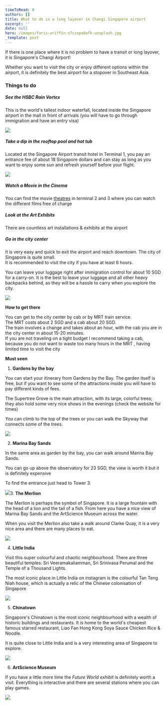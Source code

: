 ```yaml
---
timeToRead: 0
authors: []
title: What to do in a long layover in Changi Singapore airport
excerpt: ''
date: null
hero: /images/faris-ariffin-n7czxpa6ofk-unsplash.jpg
_template: post
---
```


If there is one place where it is no problem to have a transit or long layover, it is Singapore's Changi Airport!

Whether you want to visit the city or enjoy different options within the airport, it is definitely the best airport for a stopover in Southeast Asia.

### Things to do

##### **See the HSBC Rain Vortex**

This is the world's tallest indoor waterfall, located inside the Singapore airport in the mall in front of arrivals (you will have to go through immigration and have an entry visa)

![](/images/jonathan-lim-r5kfzr_iarc-unsplash.jpg)

##### Take a dip in the rooftop pool and hot tub

Located at the Singapore Airport transit hotel in Terminal 1, you pay an entrance fee of about 18 Singapore dollars and can stay as long as you want to enjoy some sun and refresh yourself before your flight.

![](/images/785979a8-b900-4c79-88de-2bf42e6c07e5.JPG)

##### **Watch a Movie in the Cinema**

You can find the movie [theatres](https://www.changiairport.com/en/airport-guide/facilities-and-services/movie-theatre.html?spm=BlogArticle.InArticleHyperlinkWord&clickId=ac83758b1d) in terminal 2 and 3 where you can watch  the different films free of charge

##### **Look at the Art Exhibits**

There are countless art installations & exhibits at the airport

##### **Go in the city center**

It is very easy and quick to exit the airport and reach downtown. The city of Singapore is quite small.  
It is recommended to visit the city if you have at least 6 hours.

You can leave your luggage right after immigration control for about 10 SGD for a carry-on. It is the best to leave your luggage and all other heavy backpacks behind, as they will be a hassle to carry when you explore the city.

![](/images/peter-nguyen-cqhgno3yhv8-unsplash.jpg)

**How to get there**

You can get to the city center by cab or by MRT train service.  
The MRT costs about 2 SGD and a cab about 20 SGD.  
The train involves a change and takes about an hour, with the cab you are in the city center in about 15-20 minutes.  
If you are not traveling on a tight budget I recommend taking a cab, because you do not want to waste too many hours in the MRT , having limited time to visit the city

**Must seen**

1. **Gardens by the bay**

You can start your itinerary from Gardens by the Bay. The garden itself is free, but if you want to see some of the attractions inside you will have to pay different kinds of fees.

The Supertree Grove is the main attraction, with its large, colorful trees; they also hold some very nice shows in the evenings (check the website for times)

You can climb to the top of the trees or you can walk the Skyway that connects some of the trees.

![](/images/victor-c53hva-blyq-unsplash.jpg)

2. **Marina Bay Sands**

In the same area as garden by the bay, you can walk around Marina Bay Sands.

You can go up above the observatory for 23 SGD, the view is worth it but it is definitely expensive

To find the entrance just head to Tower 3.

![](/images/devansh-bhikajee-lhgmcwuz9k-unsplash.jpg)3. **The Merlion**

The Merlion is perhaps the symbol of Singapore. It is a large fountain with the head of a lion and the tail of a fish. From here you have a nice view of Marina Bay Sands and the ArtScience Museum across the water.

When you visit the Merlion also take a walk around Clarke Quay, it is a very nice area and there are many places to eat.

![](/images/paras-kapoor-qqrokrt6yrk-unsplash.jpg)

4. **Little India**

Visit this super colourful and chaotic neighbourhood. There are three beautiful temples: Sri Veeramakaliamman, Sri Srinivasa Perumal and the Temple of a Thousand Lights.

The most iconic place in Little India on instagram is the colourful Tan Teng Niah house, which is actually a relic of the Chinese colonisation of Singapore

![](/images/nick-fewings-k2todkspabu-unsplash.jpg)

5. **Chinatown**

Singapore's Chinatown is the most iconic neighbourhood with a wealth of historic buildings and restaurants. It is home to the world's cheapest famous starred restaurant, Liao Fan Hong Kong Soya Sauce Chicken Rice & Noodle.

It is quite close to Little India and is a very interesting area of Singapore to explore.

![](/images/lily-banse-i9qbyv3mw-m-unsplash.jpg)

6. **ArtScience Museum**

If you have a little more time the _Future World exhibit_ is definitely worth a visit. Everything is interactive and there are several stations where you can play games.

![](/images/rodolfo-cuadros-wnk-f-tnzdw-unsplash.jpg)

